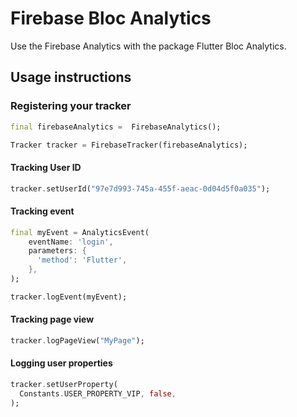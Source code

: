 # Firebase Bloc Analytics

Use the Firebase Analytics with the package Flutter Bloc Analytics.

## Usage instructions

### Registering your tracker

``` Dart
final firebaseAnalytics =  FirebaseAnalytics();

Tracker tracker = FirebaseTracker(firebaseAnalytics);
```

#### Tracking User ID

``` Dart
tracker.setUserId("97e7d993-745a-455f-aeac-0d04d5f0a035");
```

#### Tracking event

``` Dart
final myEvent = AnalyticsEvent(
    eventName: 'login',
    parameters: {
      'method': 'Flutter',
    },
);

tracker.logEvent(myEvent);
```

#### Tracking page view

``` Dart
tracker.logPageView("MyPage");
```

#### Logging user properties

``` Dart
tracker.setUserProperty(
  Constants.USER_PROPERTY_VIP, false,
);
```
